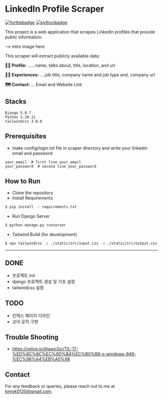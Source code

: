 # LinkedIn Profile Scraper 

[![forthebadge](https://forthebadge.com/images/badges/built-with-love.svg)](https://forthebadge.com)
[![pythonbadge](https://forthebadge.com/images/badges/made-with-python.svg)](https://forthebadge.com)

This project is a web application that scrapes LinkedIn profiles that provide public information. 


--> intro image here



This scraper will extract publicly available data: 

**🧑‍🎨 Profile:** ......name, talks about, title, location, and url

**👨‍💼 Experiences:** ....job title, company name and job type and, company url

**🗺️ Contact:** ... Email and Website Link

## Stacks
```angular2html
Django 5.0.7
Python 3.10.11
tailwindcss 3.0.0
```

## Prerequisites
- make config/login.txt file in scaper directory and write your linkedin email and password
```angular2html
your_email  # first line your_email
your_password  # second line your_password
```
  
## How to Run 

- Clone the repository
- Install Requirements
```bash
$ pip install -r requirements.txt
```
-  Run Django Server
```bash
$ python manage.py runserver
```

- Tailwind Build (for development)
```bash
$ npx tailwindcss -i ./static/src/input.css -o ./static/src/output.css --watch
```

---

## DONE
- 프로젝트 init 
- django 프로젝트 생성 및 기초 설정
- tailwindcss 설정


## TODO

- 인덱스 페이지 디자인
- 코어 로직 구현


## Trouble Shooting
- https://velog.io/@awo3sr/TIL-17-%ED%8C%8C%EC%9D%B4%EC%B0%B8-x-windows-949-%EC%98%A4%EB%A5%98

## Contact

For any feedback or queries, please reach out to me at [kimyk0120@gmail.com](kimyk0120@gmail.com).

